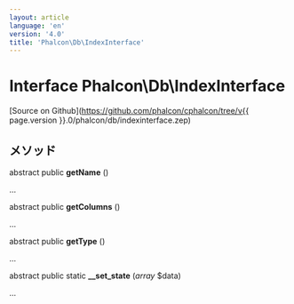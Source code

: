 ```yaml
---
layout: article
language: 'en'
version: '4.0'
title: 'Phalcon\Db\IndexInterface'
---
```

# Interface **Phalcon\Db\IndexInterface**

[Source on Github](https://github.com/phalcon/cphalcon/tree/v{{ page.version }}.0/phalcon/db/indexinterface.zep)

## メソッド

abstract public **getName** ()

...

abstract public **getColumns** ()

...

abstract public **getType** ()

...

abstract public static **__set_state** (*array* $data)

...